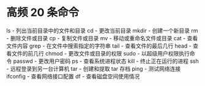 # 高频 20 条命令

ls - 列出当前目录中的文件和目录
cd - 更改当前目录
mkdir - 创建一个新目录
rm - 删除文件或目录
cp - 复制文件或目录
mv - 移动或重命名文件或目录
cat - 查看文件内容
grep - 在文件中搜索指定的字符串
tail - 查看文件的最后几行
head - 查看文件的前几行
chmod - 更改文件或目录的权限
sudo - 以超级用户权限执行命令
passwd - 更改用户密码
ps - 查看系统进程状态
kill - 终止正在运行的进程
ssh - 远程登录到另一台计算机
tar - 创建和提取 tar 存档
ping - 测试网络连接
ifconfig - 查看网络接口配置
df - 查看磁盘空间使用情况

